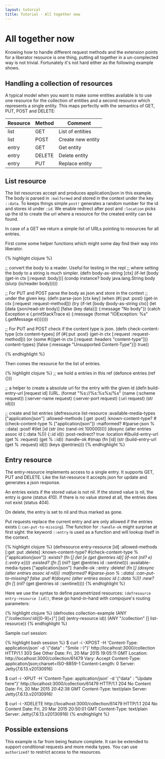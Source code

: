 ```yaml
---
layout: tutorial
title: Tutorial - All together now
---
```

# All together now

Knowing how to handle different request methods and the extension
points for a liberator resource is one thing, putting all together in
a un-complected way is not trivial. Fortunately it's not hard either
as the following example shows.

## Handling a collection of resources

A typical model when you want to make some entities available is to
use one resource for the collection of entities and a second resource
which represents a single entity. This maps perfectly with the
semantics of GET, PUT, POST and DELETE:

|Resource|Method|Comment          |
|--------|------|-----------------|
|list    |GET   |List of entities |
|list    |POST  |Create new entity|
|entry   |GET   |Get entity       |
|entry   |DELETE|Delete entity    |
|entry   |PUT   |Replace entity   |

## List resource

The list resources accept and produces application/json in this
example. The body is parsed in ````:malformed```` and stored in the
context under the key ````::data````. To keeps things simple
````post!```` generates a random number for the id and stores id under
````:id````. We enable redirect after post and ````:location```` picks
up the id to create the url where a resource for the created entity
can be found.

In case of a GET we return a simple list of URLs pointing to resources
for all entries.

First come some helper functions which might some day find their way
into liberator.

{% highlight clojure %}

;; convert the body to a reader. Useful for testing in the repl
;; where setting the body to a string is much simpler.
(defn body-as-string [ctx]
  (if-let [body (get-in ctx [:request :body])]
    (condp instance? body
      java.lang.String body
      (slurp (io/reader body)))))

;; For PUT and POST parse the body as json and store in the context
;; under the given key.
(defn parse-json [ctx key]
  (when (#{:put :post} (get-in ctx [:request :request-method]))
    (try
      (if-let [body (body-as-string ctx)]
        (let [data (json/read-str body)]
          [false {key data}])
        {:message "No body"})
      (catch Exception e
        (.printStackTrace e)
        {:message (format "IOException: %s" (.getMessage e))}))))

;; For PUT and POST check if the content type is json.
(defn check-content-type [ctx content-types]
  (if (#{:put :post} (get-in ctx [:request :request-method]))
    (or
     (some #{(get-in ctx [:request :headers "content-type"])}
           content-types)
     [false {:message "Unsupported Content-Type"}])
    true))

{% endhighlight %}

Then comes the resource for the list of entries.

{% highlight clojure %}
;; we hold a entries in this ref
(defonce entries (ref {}))

;; a helper to create a absolute url for the entry with the given id
(defn build-entry-url [request id]
  (URL. (format "%s://%s:%s%s/%s"
                (name (:scheme request))
                (:server-name request)
                (:server-port request)
                (:uri request)
                (str id))))


;; create and list entries
(defresource list-resource
  :available-media-types ["application/json"]
  :allowed-methods [:get :post]
  :known-content-type? #(check-content-type % ["application/json"])
  :malformed? #(parse-json % ::data)
  :post! #(let [id (str (inc (rand-int 100000)))]
            (dosync (alter entries assoc id (::data %)))
            {::id id})
  :post-redirect? true
  :location #(build-entry-url (get % :request) (get % ::id))
  :handle-ok #(map (fn [id] (str (build-entry-url (get % :request) id)))
                   (keys @entries)))
{% endhighlight %}

## Entry resource

The entry-resource implements access to a single entry. It supports
GET, PUT and DELETE. Like the list-resource it accepts json for update
and generates a json response.

An entries exists if the stored value is not nil. If the stored value
is nil, the entry is gone (status 410). If there is no value stored
at all, the entries does not exist (status 404).

On delete, the entry is set to nil and thus marked as gone.

Put requests replace the current entry and are only allowed if the
entries exists (````:can-put-to-missing````). The function for
````:handle-ok```` might surprise at first sight: the keyword
````::entry```` is used as a function and will lookup itself in the
context.

{% highlight clojure %}
(defresource entry-resource [id]
  :allowed-methods [:get :put :delete]
  :known-content-type? #(check-content-type % ["application/json"])
  :exists? (fn [_]
             (let [e (get @entries id)]
                    (if-not (nil? e)
                      {::entry e})))
  :existed? (fn [_] (nil? (get @entries id ::sentinel)))
  :available-media-types ["application/json"]
  :handle-ok ::entry
  :delete! (fn [_] (dosync (alter entries assoc id nil)))
  :malformed? #(parse-json % ::data)
  :can-put-to-missing? false
  :put! #(dosync (alter entries assoc id (::data %)))
  :new? (fn [_] (nil? (get @entries id ::sentinel))))
{% endhighlight %}

Here we use the syntax to define parametrized resources:
````(defresource entry-resource [id])````, these go
hand-in-hand with compojure's routing parameters:

{% highlight clojure %}
(defroutes collection-example
    (ANY ["/collection/:id{[0-9]+}"] [id] (entry-resource id))
    (ANY "/collection" [] list-resource))
{% endhighlight %}

Sample curl session:

{% highlight bash session %}
$ curl -i -XPOST -H 'Content-Type: application/json' -d '{"data" : "Smile :-)"}' http://localhost:3000/collection
HTTP/1.1 303 See Other
Date: Fri, 20 Mar 2015 19:05:11 GMT
Location: http://localhost:3000/collection/61479
Vary: Accept
Content-Type: application/json;charset=ISO-8859-1
Content-Length: 0
Server: Jetty(7.6.13.v20130916)

$ curl -i -XPUT -H 'Content-Type: application/json' -d '{"data" : "Update here"}' http://localhost:3000/collection/61479
HTTP/1.1 204 No Content
Date: Fri, 20 Mar 2015 20:42:38 GMT
Content-Type: text/plain
Server: Jetty(7.6.13.v20130916)

$ curl -i -XDELETE http://localhost:3000/collection/61479
HTTP/1.1 204 No Content
Date: Fri, 20 Mar 2015 20:50:01 GMT
Content-Type: text/plain
Server: Jetty(7.6.13.v20130916)
{% endhighlight %}

## Possible extensions

This example is far from being feature complete. It can be extended
to support conditional requests and more media types. You can use
````authorized?```` to restrict access to the resources.

